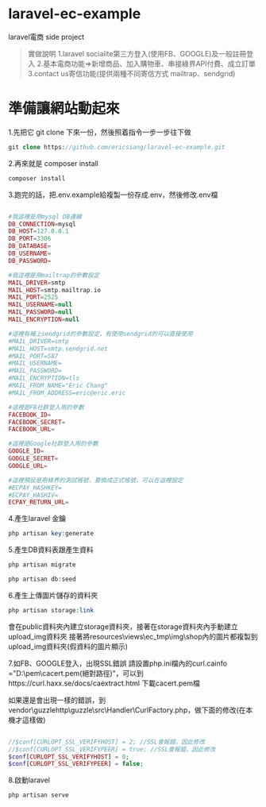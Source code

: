 # laravel-ec-example
laravel電商 side project

>實做說明
1.laravel socialite第三方登入(使用FB、GOOGLE)及一般註冊登入
2.基本電商功能=>新增商品、加入購物車、串接綠界API付費、成立訂單
3.contact us寄信功能(提供兩種不同寄信方式 mailtrap、sendgrid)

# 準備讓網站動起來

1.先把它 git clone 下來一份，然後照着指令一步一步往下做
```php
git clone https://github.com/ericsiang/laravel-ec-example.git
```

2.再來就是 composer install

```php
composer install
```

3.跑完的話，把.env.example給複製一份存成.env，然後修改.env檔

```php

#我這裡是用mysql DB連線
DB_CONNECTION=mysql
DB_HOST=127.0.0.1
DB_PORT=3306
DB_DATABASE=
DB_USERNAME=
DB_PASSWORD=

#我這裡是用mailtrap的參數設定
MAIL_DRIVER=smtp
MAIL_HOST=smtp.mailtrap.io
MAIL_PORT=2525
MAIL_USERNAME=null
MAIL_PASSWORD=null
MAIL_ENCRYPTION=null

#這裡有補上sendgrid的參數設定，有使用sendgrid的可以直接使用
#MAIL_DRIVER=smtp
#MAIL_HOST=smtp.sendgrid.net
#MAIL_PORT=587
#MAIL_USERNAME=
#MAIL_PASSWORD=
#MAIL_ENCRYPTION=tls
#MAIL_FROM_NAME="Eric Chang"
#MAIL_FROM_ADDRESS=eric@eric.eric

#這裡是FB社群登入用的參數
FACEBOOK_ID=
FACEBOOK_SECRET=
FACEBOOK_URL=

#這裡是Google社群登入用的參數
GOOGLE_ID=
GOOGLE_SECRET=
GOOGLE_URL=

#這裡預設是用綠界的測試帳號，要換成正式帳號，可以在這裡設定
#ECPAY_HASHKEY=
#ECPAY_HASHIV=
ECPAY_RETURN_URL=
```

4.產生laravel 金鑰
```php
php artisan key:generate
```

5.產生DB資料表跟產生資料
```php
php artisan migrate

php artisan db:seed
```

6.產生上傳圖片儲存的資料夾
```php
php artisan storage:link
```
會在public資料夾內建立storage資料夾，接著在storage資料夾內手動建立upload_img資料夾
接著將resources\views\ec_tmp\img\shop內的圖片都複製到upload_img資料夾(假資料的圖片顯示)

7.如FB、GOOGLE登入，出現SSL錯誤
請設置php.ini檔內的curl.cainfo ="D:\pem\cacert.pem(絕對路徑)"，可以到https://curl.haxx.se/docs/caextract.html 下載cacert.pem檔

如果還是會出現一樣的錯誤，到vendor\guzzlehttp\guzzle\src\Handler\CurlFactory.php，做下面的修改(在本機才這樣做)

```php

//$conf[CURLOPT_SSL_VERIFYHOST] = 2; //SSL會報錯，因此修改
//$conf[CURLOPT_SSL_VERIFYPEER] = true; //SSL會報錯，因此修改
$conf[CURLOPT_SSL_VERIFYHOST] = 0;
$conf[CURLOPT_SSL_VERIFYPEER] = false;

```

8.啟動laravel
```php
php artisan serve
```